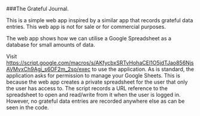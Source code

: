 ###The Grateful Journal.

This is a simple web app inspired by a similar app that records grateful data entries. This web app is not for sale or for commercial purposes.

The web app shows how we can utilise a Google Spreadsheet as a database for small amounts of data.

Visit https://script.google.com/macros/s/AKfycbxSRTvHohaCEl1O5jdTJao856NjsAVMvxCh9Agi_s6OF2m_2so/exec to use the application. As is standard, the application asks for permission to manage your Google Sheets. This is because the web app creates a private spreadsheet for the user that only the user has access to. The script records a URL reference to the spreadsheet to open and read/write from it when the user is logged in. However, no grateful data entries are recorded anywhere else as can be seen in the code.
 
